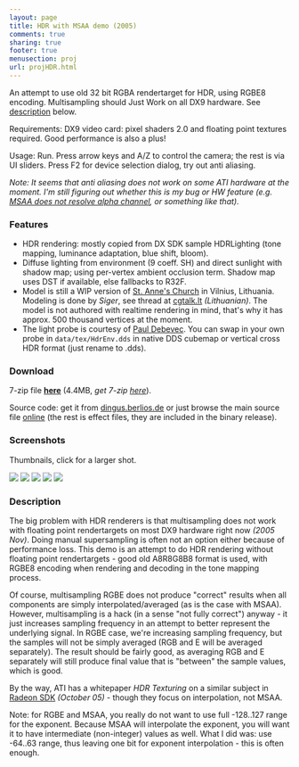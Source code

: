 ```yaml
---
layout: page
title: HDR with MSAA demo (2005)
comments: true
sharing: true
footer: true
menusection: proj
url: projHDR.html
---
```


<p>
An attempt to use old 32 bit RGBA rendertarget for HDR, using RGBE8 encoding.
Multisampling should Just Work on all DX9 hardware. See <a href="#desc">description</a> below.
</p>

<p>Requirements: DX9 video card: pixel shaders 2.0 and floating point textures required. Good performance is also a plus!</p>
<p>Usage: Run. Press arrow keys and A/Z to control the camera; the rest is via UI sliders. Press F2 for device selection dialog,
try out anti aliasing.</p>
<p><em>
Note: It seems that anti aliasing does not work on some ATI hardware at the moment. I'm still figuring out whether this is my bug or
HW feature (e.g. <a href="http://www.beyond3d.com/forum/showthread.php?p=611933#post611933">MSAA does not resolve alpha channel</a>,
or something like that).</em>
</p>

<h3>Features</h3>
<ul>
<li>HDR rendering: mostly copied from DX SDK sample HDRLighting (tone mapping,
  luminance adaptation, blue shift, bloom).</li>
<li>Diffuse lighting from environment (9 coeff. SH) and direct sunlight with
  shadow map; using per-vertex ambient occlusion term. Shadow map uses DST
  if available, else fallbacks to R32F.</li>
<li>Model is still a WIP version of <a href="http://www.google.com/search?q=St+Anne's+Church+Vilnius">St. Anne's Church</a> in Vilnius, Lithuania.
  Modeling is done by <em>Siger</em>, see thread at <a href="http://cgtalk.lt/viewtopic.php?t=2505">cgtalk.lt</a> <em>(Lithuanian)</em>. The model is not authored with realtime
  rendering in mind, that's why it has approx. 500 thousand vertices at the moment.</li>
<li>The light probe is courtesy of <a href="http://www.debevec.org">Paul Debevec</a>. You can swap in your own probe in <code>data/tex/HdrEnv.dds</code>
  in native DDS cubemap or vertical cross HDR format (just rename to .dds).</li>
</ul>


<H3>Download</H3>
<p>
7-zip file <a href="files/TestHDR.7z"><strong>here</strong></a> (4.4MB, <em>get 7-zip <a href="http://www.7-zip.org">here</a></em>).
</p>
<p>
Source code: get it from <a href="http://dingus.berlios.de/index.php?n=Main.ProjHDR">dingus.berlios.de</a> or just browse the main source file
<a href="http://svn.berlios.de/viewcvs/dingus/trunk/testHDR/src/demo/Demo.cpp?view=markup">online</a> (the rest is effect files, they are
included in the binary release).
</p>

<H3>Screenshots</H3>
<P>
Thumbnails, click for a larger shot.
</P>
<a href="img/TestHDR01.jpg"><img src="img/tn/TestHDR01.jpg"></a>
<a href="img/TestHDR02.jpg"><img src="img/tn/TestHDR02.jpg"></a>
<a href="img/TestHDR03.jpg"><img src="img/tn/TestHDR03.jpg"></a>
<a href="img/TestHDR04.jpg"><img src="img/tn/TestHDR04.jpg"></a>
<a href="img/TestHDR05.jpg"><img src="img/tn/TestHDR05.jpg"></a>

<a name="desc"></a>
<h3>Description</h3>
<p>
The big problem with HDR renderers is that multisampling does not work with floating point rendertargets on most DX9 hardware right now <em>(2005 Nov)</em>. Doing
manual supersampling is often not an option either because of performance loss. This demo is an attempt to do HDR rendering without floating point rendertargets -
good old A8R8G8B8 format is used, with RGBE8 encoding when rendering and decoding in the tone mapping process.
</p>
<p>
Of course, multisampling RGBE does not produce "correct" results when all components are simply interpolated/averaged (as is the case with MSAA). However,
multisampling is a hack (in a sense "not fully correct") anyway - it just increases sampling frequency in an attempt to better represent the underlying signal. In RGBE case,
we're increasing sampling frequency, but the samples will not be simply averaged (RGB and E will be averaged separately). The result should be fairly good,
as averaging RGB and E separately will still produce final value that is "between" the sample values, which is good.
</p>
<p>
By the way, ATI has a whitepaper <em>HDR Texturing</em> on a similar subject in <a href="http://www.ati.com/developer/radeonSDK.html">Radeon SDK</a>
<em>(October 05)</em> - though they focus on interpolation, not MSAA.
</p>
<p>
Note: for RGBE and MSAA, you really do not want to use full -128..127 range for the exponent. Because MSAA will interpolate the exponent, you will want it to
have intermediate (non-integer) values as well. What I did was: use -64..63 range, thus leaving one bit for exponent interpolation - this is often enough.
</p>
